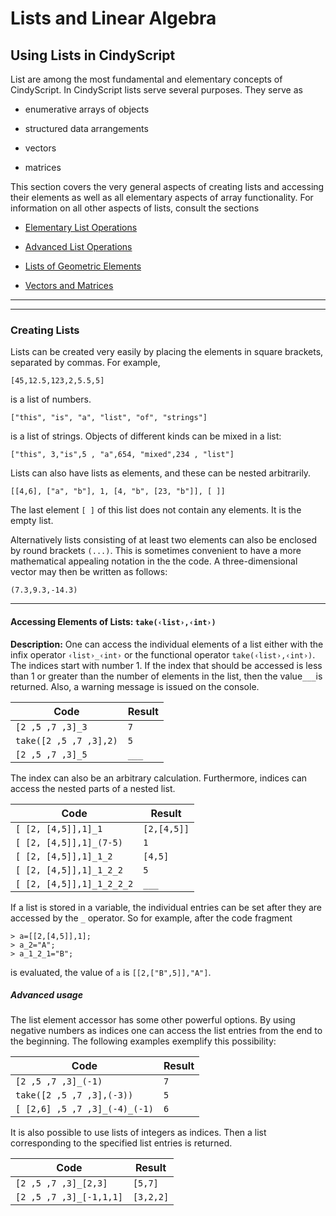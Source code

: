 # Lists and Linear Algebra

##  Using Lists in CindyScript

List are among the most fundamental and elementary concepts of CindyScript.
In CindyScript lists serve several purposes.
They serve as

*  enumerative arrays of objects

*  structured data arrangements

*  vectors

*  matrices

This section covers the very general aspects of creating lists and accessing their elements as well as all elementary aspects of array functionality.
For information on all other aspects of lists, consult the sections

*  [Elementary List Operations](Elementary_List_Operations)

*  [Advanced List Operations](Advanced_List_Operations)

*  [Lists of Geometric Elements](Lists_of_Geometric_Elements)

*  [Vectors and Matrices](Vectors_and_Matrices)

------

------

###  Creating Lists

Lists can be created very easily by placing the elements in square brackets, separated by commas.
For example,

`[45,12.5,123,2,5.5,5]`

is a list of numbers.

`["this", "is", "a", "list", "of", "strings"]`

is a list of strings.
Objects of different kinds can be mixed in a list:

`["this", 3,"is",5 , "a",654, "mixed",234 , "list"]`

Lists can also have lists as elements, and these can be nested arbitrarily.

`[[4,6], ["a", "b"], 1, [4, "b", [23, "b"]], [ ]]`

The last element `[ ]` of this list does not contain any elements.
It is the empty list.

Alternatively lists consisting of at least two elements can also be enclosed by round brackets `(...)`.
This is sometimes convenient to have a more mathematical appealing notation in the the code.
A three-dimensional vector may then be written as follows:

`(7.3,9.3,-14.3)`

------

#### Accessing Elements of Lists: `take(‹list›,‹int›)`

**Description:**
One can access the individual elements of a list either with the infix operator `‹list›_‹int›` or the functional operator `take(‹list›,‹int›)`.
The indices start with number 1.
If the index that should be accessed is less than 1 or greater than the number of elements in the list, then the value`___`is returned.
Also, a warning message is issued on the console.

| Code                   | Result |
| ---------------------- | ------ |
| `[2 ,5 ,7 ,3]_3`       | `7`    |
| `take([2 ,5 ,7 ,3],2)` | `5`    |
| `[2 ,5 ,7 ,3]_5`       | `___`  |

The index can also be an arbitrary calculation.
Furthermore, indices can access the nested parts of a nested list.

| Code                      | Result      |
| ------------------------- | ----------- |
| `[ [2, [4,5]],1]_1`       | `[2,[4,5]]` |
| `[ [2, [4,5]],1]_(7-5)`   | `1`         |
| `[ [2, [4,5]],1]_1_2`     | `[4,5]`     |
| `[ [2, [4,5]],1]_1_2_2`   | `5`         |
| `[ [2, [4,5]],1]_1_2_2_2` | `___`       |

If a list is stored in a variable, the individual entries can be set after they are accessed by the `_` operator.
So for example, after the code fragment

    > a=[[2,[4,5]],1];
    > a_2="A";
    > a_1_2_1="B";

is evaluated, the value of `a` is `[[2,["B",5]],"A"]`.

#####  Advanced usage

The list element accessor has some other powerful options.
By using negative numbers as indices one can access the list entries from the end to the beginning.
The following examples exemplify this possibility:

| Code                          | Result |
| ----------------------------- | ------ |
| `[2 ,5 ,7 ,3]_(-1)`           | `7`    |
| `take([2 ,5 ,7 ,3],(-3))`     | `5`    |
| `[ [2,6] ,5 ,7 ,3]_(-4)_(-1)` | `6`    |

It is also possible to use lists of integers as indices.
Then a list corresponding to the specified list entries is returned.

| Code                    | Result    |
| ----------------------- | --------- |
| `[2 ,5 ,7 ,3]_[2,3]`    | `[5,7]`   |
| `[2 ,5 ,7 ,3]_[-1,1,1]` | `[3,2,2]` |
